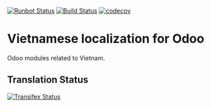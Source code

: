 [![Runbot Status](https://runbot.odoo-community.org/runbot/badge/flat/116/10.0.svg)](https://runbot.odoo-community.org/runbot/repo/github-com-oca-l10n-vietnam-{number?})
[![Build Status](https://travis-ci.org/OCA/l10n-vietnam.svg?branch=10.0)](https://travis-ci.org/OCA/l10n-vietnam)
[![codecov](https://codecov.io/gh/OCA/l10n-vietnam/branch/10.0/graph/badge.svg)](https://codecov.io/gh/OCA/l10n-vietnam)

Vietnamese localization for Odoo
===============

Odoo modules related to Vietnam.


[//]: # (addons)
[//]: # (end addons)

Translation Status
------------------
[![Transifex Status](https://www.transifex.com/projects/p/OCA-l10n-vietnam-10-0/chart/image_png)](https://www.transifex.com/projects/p/OCA-l10n-vietnam-10-0)